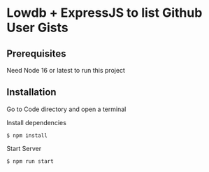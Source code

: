 # Lowdb + ExpressJS to list Github User Gists

## Prerequisites

Need Node 16 or latest to run this project

## Installation

Go to Code directory and open a terminal

Install dependencies

```console
$ npm install
```

Start Server

```console
$ npm run start
```
